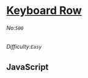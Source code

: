 # [Keyboard Row](https://leetcode.com/problems/keyboard-row/#/description)
###### No:`500`
###### Difficulty:`Easy`
## JavaScript


```js
```
